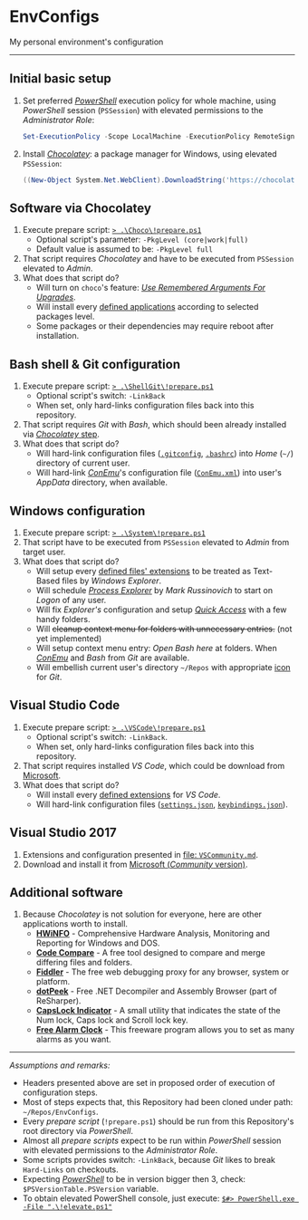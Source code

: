 # EnvConfigs

My personal environment's configuration

----

## Initial basic setup

1. Set preferred [_PowerShell_](https://docs.microsoft.com/en-us/powershell/) execution policy for whole machine, using _PowerShell_ session (`PSSession`) with elevated permissions to the _Administrator Role_:
    ```PowerShell
    Set-ExecutionPolicy -Scope LocalMachine -ExecutionPolicy RemoteSigned -Confirm
    ```
2. Install [_Chocolatey_](https://chocolatey.org/about): a package manager for Windows, using elevated `PSSession`:
    ```PowerShell
    ((New-Object System.Net.WebClient).DownloadString('https://chocolatey.org/install.ps1')) | Invoke-Expression
    ```

## Software via Chocolatey

1. Execute prepare script: [`> .\Choco\!prepare.ps1`](Choco/!prepare.ps1)
   * Optional script's parameter: `-PkgLevel (core|work|full)`
   * Default value is assumed to be: `-PkgLevel full`
2. That script requires _Chocolatey_ and have to be executed from `PSSession` elevated to _Admin_.
3. What does that script do?
   * Will turn on `choco`'s feature: [_Use Remembered Arguments For Upgrades_](https://chocolatey.org/docs/chocolatey-configuration#general-2).
   * Will install every [defined applications](Choco/packages.txt) according to selected packages level.
   * Some packages or their dependencies may require reboot after installation.

## Bash shell & Git configuration

1. Execute prepare script: [`> .\ShellGit\!prepare.ps1`](ShellGit/!prepare.ps1)
   * Optional script's switch: `-LinkBack`
   * When set, only hard-links configuration files back into this repository.
2. That script requires _Git_ with _Bash_, which should been already installed via [_Chocolatey_ step](#software-via-chocolatey).
3. What does that script do?
   * Will hard-link configuration files ([`.gitconfig`](ShellGit/.gitconfig), [`.bashrc`](ShellGit/.bashrc)) into _Home_ (`~/`) directory of current user.
   * Will hard-link [_ConEmu_](https://chocolatey.org/packages/ConEmu)'s configuration file ([`ConEmu.xml`](ShellGit/ConEmu.xml)) into user's _AppData_ directory, when available.

## Windows configuration

1. Execute prepare script: [`> .\System\!prepare.ps1`](System/!prepare.ps1)
2. That script have to be executed from `PSSession` elevated to _Admin_ from target user.
3. What does that script do?
   * Will setup every [defined files' extensions](System/extensions.txt) to be treated as Text-Based files by _Windows Explorer_.
   * Will schedule [_Process Explorer_](https://chocolatey.org/packages/procexp) by _Mark Russinovich_ to start on _Logon_ of any user.
   * Will fix _Explorer's_ configuration and setup [_Quick Access_](https://support.microsoft.com/en-us/help/4027032/windows-pin-remove-and-customize-in-quick-access) with a few handy folders.
   * Will ~~cleanup context menu for folders with unnecessary entries.~~ (not yet implemented)
   * Will setup context menu entry: _Open Bash here_ at folders. When [_ConEmu_](https://chocolatey.org/packages/ConEmu) and _Bash_ from _Git_ are available.
   * Will embellish current user's directory `~/Repos` with appropriate [icon](System/template_Repos/GitDirectory.png) for _Git_.

## Visual Studio Code

1. Execute prepare script: [`> .\VSCode\!prepare.ps1`](VSCode/!prepare.ps1)
   * Optional script's switch: `-LinkBack`.
   * When set, only hard-links configuration files back into this repository.
2. That script requires installed _VS Code_, which could be download from [Microsoft](https://code.visualstudio.com/docs/?dv=win).
3. What does that script do?
   * Will install every [defined extensions](VSCode/extensions.txt) for _VS Code_.
   * Will hard-link configuration files ([`settings.json`](VSCode/settings.json), [`keybindings.json`](VSCode/keybindings.json)).

## Visual Studio 2017

1. Extensions and configuration presented in [file: `VSCommunity.md`](VSCommunity.md).
2. Download and install it from [Microsoft (_Community_ version)](https://www.visualstudio.com/pl/vs/community/).

## Additional software

1. Because _Chocolatey_ is not solution for everyone, here are other applications worth to install.
   * [**HWiNFO**](https://www.hwinfo.com/) - Comprehensive Hardware Analysis, Monitoring and Reporting for Windows and DOS.
   * [**Code Compare**](https://www.devart.com/codecompare/) - A free tool designed to compare and merge differing files and folders.
   * [**Fiddler**](https://www.telerik.com/fiddler) - The free web debugging proxy for any browser, system or platform.
   * [**dotPeek**](https://www.jetbrains.com/decompiler/) - Free .NET Decompiler and Assembly Browser (part of ReSharper).
   * [**CapsLock Indicator**](https://github.com/jonaskohl/CapsLockIndicator) - A small utility that indicates the state of the Num lock, Caps lock and Scroll lock key.
   * [**Free Alarm Clock**](http://freealarmclocksoftware.com/) - This freeware program allows you to set as many alarms as you want.

----

_Assumptions and remarks:_

* Headers presented above are set in proposed order of execution of configuration steps.
* Most of steps expects that, this Repository had been cloned under path: `~/Repos/EnvConfigs`.
* Every _prepare script_ (`!prepare.ps1`) should be run from this Repository's root directory via _PowerShell_.
* Almost all _prepare scripts_ expect to be run within _PowerShell_ session with elevated permissions to the _Administrator Role_.
* Some scripts provides switch: `-LinkBack`, because _Git_ likes to break `Hard-Links` on checkouts.
* Expecting [_PowerShell_](https://docs.microsoft.com/en-us/powershell/scripting/setup/installing-windows-powershell?view=powershell-6) to be in version bigger then 3, check: `$PSVersionTable.PSVersion` variable.
* To obtain elevated PowerShell console, just execute: [`$#> PowerShell.exe -File ".\!elevate.ps1"`](!elevate.ps1)

